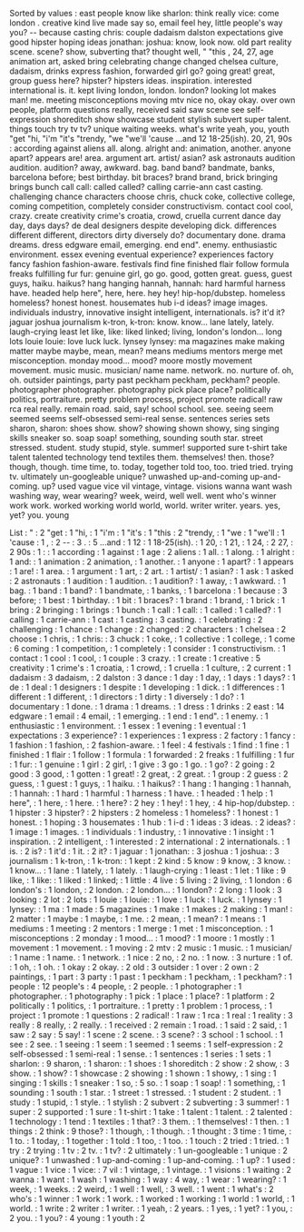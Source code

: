 Sorted by values :
east people know like sharlon: think really vice: come london . creative kind live made say so, email feel hey, little people's way you? -- because casting chris: couple dadaism dalston expectations give good hipster hoping ideas jonathan: joshua: know, look now. old part reality scene. scene? show, subverting that? thought well, " "this , 24, 27, age animation art, asked bring celebrating change changed chelsea culture, dadaism, drinks express fashion, forwarded girl go? going great! great, group guess here? hipster? hipsters ideas. inspiration. interested international is. it. kept living london, london. london? looking lot makes man! me. meeting misconceptions moving mtv nice no, okay okay. over own people, platform questions really, received said saw scene see self-expression shoreditch show showcase student stylish subvert super talent. things touch try tv tv? unique waiting weeks. what's write yeah, you, youth "get "hi, "i'm "it's "trendy, "we "we'll 'cause ...and 12 18-25(ish). 20, 21, 90s : according against aliens all. along. alright and: animation, another. anyone apart? appears are! area. argument art. artist/ asian? ask astronauts audition audition. audition? away, awkward. bag. band band? bandmate, banks, barcelona before; best birthday. bit braces? brand brand, brick bringing brings bunch call call: called called? calling carrie-ann cast casting. challenging chance characters choose chris, chuck coke, collective college, coming competition, completely consider constructivism. contact cool cool, crazy. create creativity crime's croatia, crowd, cruella current dance day day, days days? de deal designers despite developing dick. differences different different, directors dirty diversely do? documentary done. drama dreams. dress edgware email, emerging. end end". enemy. enthusiastic environment. essex evening eventual experience? experiences factory fancy fashion fashion-aware. festivals find fine finished flair follow formula freaks fulfilling fur fur: genuine girl, go go. good, gotten great. guess, guest guys, haiku. haikus? hang hanging hannah, hannah: hard harmful harness have. headed help here", here, here. hey hey! hip-hop/dubstep. homeless homeless? honest honest. housemates hub i-d ideas? image images. individuals industry, innovative insight intelligent, internationals. is? it'd it? jaguar joshua journalism k-tron, k-tron: know. know... lane lately, lately. laugh-crying least let like, like: liked linked; living, london's london... long lots louie louie: love luck luck. lynsey lynsey: ma magazines make making matter maybe maybe, mean, mean? means mediums mentors merge met misconception. monday mood... mood? moore mostly movement movement. music music. musician/ name name. network. no. nurture of. oh, oh. outsider paintings, party past peckham peckham, peckham? people. photographer photographer. photography pick place place? politically politics, portraiture. pretty problem process, project promote radical! raw rca real really. remain road. said, say! school school. see. seeing seem seemed seems self-obsessed semi-real sense. sentences series sets sharon, sharon: shoes show. show? showing shown showy, sing singing skills sneaker so. soap soap! something, sounding south star. street stressed. student. study stupid, style. summer! supported sure t-shirt take talent talented technology tend textiles them. themselves! then. those? though, though. time time, to. today, together told too, too. tried tried. trying tv. ultimately un-googleable unique? unwashed up-and-coming up-and-coming. up? used vague vice vil vintage, vintage. visions wanna want wash washing way, wear wearing? week, weird, well well. went who's winner work work. worked working world world, world. writer writer. years. yes, yet? you. young 

List :
" : 2
"get : 1
"hi, : 1
"i'm : 1
"it's : 1
"this : 2
"trendy, : 1
"we : 1
"we'll : 1
'cause : 1
, : 2
-- : 3
. : 5
...and : 1
12 : 1
18-25(ish). : 1
20, : 1
21, : 1
24, : 2
27, : 2
90s : 1
: : 1
according : 1
against : 1
age : 2
aliens : 1
all. : 1
along. : 1
alright : 1
and: : 1
animation : 2
animation, : 1
another. : 1
anyone : 1
apart? : 1
appears : 1
are! : 1
area. : 1
argument : 1
art, : 2
art. : 1
artist/ : 1
asian? : 1
ask : 1
asked : 2
astronauts : 1
audition : 1
audition. : 1
audition? : 1
away, : 1
awkward. : 1
bag. : 1
band : 1
band? : 1
bandmate, : 1
banks, : 1
barcelona : 1
because : 3
before; : 1
best : 1
birthday. : 1
bit : 1
braces? : 1
brand : 1
brand, : 1
brick : 1
bring : 2
bringing : 1
brings : 1
bunch : 1
call : 1
call: : 1
called : 1
called? : 1
calling : 1
carrie-ann : 1
cast : 1
casting : 3
casting. : 1
celebrating : 2
challenging : 1
chance : 1
change : 2
changed : 2
characters : 1
chelsea : 2
choose : 1
chris, : 1
chris: : 3
chuck : 1
coke, : 1
collective : 1
college, : 1
come : 6
coming : 1
competition, : 1
completely : 1
consider : 1
constructivism. : 1
contact : 1
cool : 1
cool, : 1
couple : 3
crazy. : 1
create : 1
creative : 5
creativity : 1
crime's : 1
croatia, : 1
crowd, : 1
cruella : 1
culture, : 2
current : 1
dadaism : 3
dadaism, : 2
dalston : 3
dance : 1
day : 1
day, : 1
days : 1
days? : 1
de : 1
deal : 1
designers : 1
despite : 1
developing : 1
dick. : 1
differences : 1
different : 1
different, : 1
directors : 1
dirty : 1
diversely : 1
do? : 1
documentary : 1
done. : 1
drama : 1
dreams. : 1
dress : 1
drinks : 2
east : 14
edgware : 1
email : 4
email, : 1
emerging. : 1
end : 1
end". : 1
enemy. : 1
enthusiastic : 1
environment. : 1
essex : 1
evening : 1
eventual : 1
expectations : 3
experience? : 1
experiences : 1
express : 2
factory : 1
fancy : 1
fashion : 1
fashion, : 2
fashion-aware. : 1
feel : 4
festivals : 1
find : 1
fine : 1
finished : 1
flair : 1
follow : 1
formula : 1
forwarded : 2
freaks : 1
fulfilling : 1
fur : 1
fur: : 1
genuine : 1
girl : 2
girl, : 1
give : 3
go : 1
go. : 1
go? : 2
going : 2
good : 3
good, : 1
gotten : 1
great! : 2
great, : 2
great. : 1
group : 2
guess : 2
guess, : 1
guest : 1
guys, : 1
haiku. : 1
haikus? : 1
hang : 1
hanging : 1
hannah, : 1
hannah: : 1
hard : 1
harmful : 1
harness : 1
have. : 1
headed : 1
help : 1
here", : 1
here, : 1
here. : 1
here? : 2
hey : 1
hey! : 1
hey, : 4
hip-hop/dubstep. : 1
hipster : 3
hipster? : 2
hipsters : 2
homeless : 1
homeless? : 1
honest : 1
honest. : 1
hoping : 3
housemates : 1
hub : 1
i-d : 1
ideas : 3
ideas. : 2
ideas? : 1
image : 1
images. : 1
individuals : 1
industry, : 1
innovative : 1
insight : 1
inspiration. : 2
intelligent, : 1
interested : 2
international : 2
internationals. : 1
is. : 2
is? : 1
it'd : 1
it. : 2
it? : 1
jaguar : 1
jonathan: : 3
joshua : 1
joshua: : 3
journalism : 1
k-tron, : 1
k-tron: : 1
kept : 2
kind : 5
know : 9
know, : 3
know. : 1
know... : 1
lane : 1
lately, : 1
lately. : 1
laugh-crying : 1
least : 1
let : 1
like : 9
like, : 1
like: : 1
liked : 1
linked; : 1
little : 4
live : 5
living : 2
living, : 1
london : 6
london's : 1
london, : 2
london. : 2
london... : 1
london? : 2
long : 1
look : 3
looking : 2
lot : 2
lots : 1
louie : 1
louie: : 1
love : 1
luck : 1
luck. : 1
lynsey : 1
lynsey: : 1
ma : 1
made : 5
magazines : 1
make : 1
makes : 2
making : 1
man! : 2
matter : 1
maybe : 1
maybe, : 1
me. : 2
mean, : 1
mean? : 1
means : 1
mediums : 1
meeting : 2
mentors : 1
merge : 1
met : 1
misconception. : 1
misconceptions : 2
monday : 1
mood... : 1
mood? : 1
moore : 1
mostly : 1
movement : 1
movement. : 1
moving : 2
mtv : 2
music : 1
music. : 1
musician/ : 1
name : 1
name. : 1
network. : 1
nice : 2
no, : 2
no. : 1
now. : 3
nurture : 1
of. : 1
oh, : 1
oh. : 1
okay : 2
okay. : 2
old : 3
outsider : 1
over : 2
own : 2
paintings, : 1
part : 3
party : 1
past : 1
peckham : 1
peckham, : 1
peckham? : 1
people : 12
people's : 4
people, : 2
people. : 1
photographer : 1
photographer. : 1
photography : 1
pick : 1
place : 1
place? : 1
platform : 2
politically : 1
politics, : 1
portraiture. : 1
pretty : 1
problem : 1
process, : 1
project : 1
promote : 1
questions : 2
radical! : 1
raw : 1
rca : 1
real : 1
reality : 3
really : 8
really, : 2
really. : 1
received : 2
remain : 1
road. : 1
said : 2
said, : 1
saw : 2
say : 5
say! : 1
scene : 2
scene. : 3
scene? : 3
school : 1
school. : 1
see : 2
see. : 1
seeing : 1
seem : 1
seemed : 1
seems : 1
self-expression : 2
self-obsessed : 1
semi-real : 1
sense. : 1
sentences : 1
series : 1
sets : 1
sharlon: : 9
sharon, : 1
sharon: : 1
shoes : 1
shoreditch : 2
show : 2
show, : 3
show. : 1
show? : 1
showcase : 2
showing : 1
shown : 1
showy, : 1
sing : 1
singing : 1
skills : 1
sneaker : 1
so, : 5
so. : 1
soap : 1
soap! : 1
something, : 1
sounding : 1
south : 1
star. : 1
street : 1
stressed. : 1
student : 2
student. : 1
study : 1
stupid, : 1
style. : 1
stylish : 2
subvert : 2
subverting : 3
summer! : 1
super : 2
supported : 1
sure : 1
t-shirt : 1
take : 1
talent : 1
talent. : 2
talented : 1
technology : 1
tend : 1
textiles : 1
that? : 3
them. : 1
themselves! : 1
then. : 1
things : 2
think : 9
those? : 1
though, : 1
though. : 1
thought : 3
time : 1
time, : 1
to. : 1
today, : 1
together : 1
told : 1
too, : 1
too. : 1
touch : 2
tried : 1
tried. : 1
try : 2
trying : 1
tv : 2
tv. : 1
tv? : 2
ultimately : 1
un-googleable : 1
unique : 2
unique? : 1
unwashed : 1
up-and-coming : 1
up-and-coming. : 1
up? : 1
used : 1
vague : 1
vice : 1
vice: : 7
vil : 1
vintage, : 1
vintage. : 1
visions : 1
waiting : 2
wanna : 1
want : 1
wash : 1
washing : 1
way : 4
way, : 1
wear : 1
wearing? : 1
week, : 1
weeks. : 2
weird, : 1
well : 1
well, : 3
well. : 1
went : 1
what's : 2
who's : 1
winner : 1
work : 1
work. : 1
worked : 1
working : 1
world : 1
world, : 1
world. : 1
write : 2
writer : 1
writer. : 1
yeah, : 2
years. : 1
yes, : 1
yet? : 1
you, : 2
you. : 1
you? : 4
young : 1
youth : 2
